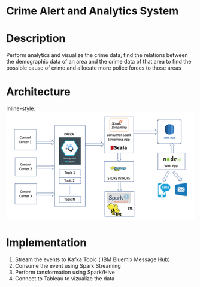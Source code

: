 

# Crime Alert and Analytics System

# Description

Perform analytics and visualize the crime data, find the relations between
the demographic data of an area and the crime data of that area to find the
possible cause of crime and allocate more police forces to those areas

# Architecture

Inline-style: 
![alt text](images/systemArchitecture.png "System Architecure")


# Implementation

1) Stream the events to Kafka Topic ( IBM Bluemix Message Hub)
2) Consume the event using Spark Streaming
3) Perform tansformation using Spark/Hive
4) Connect to Tableau to vizualize the data



